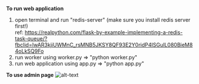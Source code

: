 <b>To run web application</b>

1) open terminal and run "redis-server" (make sure you install redis server first!)<br>
ref: https://realpython.com/flask-by-example-implementing-a-redis-task-queue/?fbclid=IwAR3kjiUWMnC_rsMNB5JKSY8QF93E2Y0ridP4ISGulL080BieM84oLkSQ9Fo
2) run worker using worker.py => "python worker.py"
3) run web application using app.py => "python app.py"

<b>To use admin page</b>
![alt-text](https://github.com/witchapong/newsiteLocationSuggest/blob/master/127.0.0.1_5000-Trafficestimationbycoordinates.jpeg)
